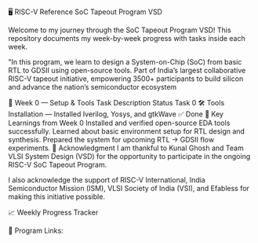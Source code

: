 🖥️ RISC-V Reference SoC Tapeout Program VSD
   

Welcome to my journey through the SoC Tapeout Program VSD!
This repository documents my week-by-week progress with tasks inside each week.

"In this program, we learn to design a System-on-Chip (SoC) from basic RTL to GDSII using open-source tools. Part of India’s largest collaborative RISC-V tapeout initiative, empowering 3500+ participants to build silicon and advance the nation’s semiconductor ecosystem

📅 Week 0 — Setup & Tools
Task	Description	Status
Task 0	🛠️ Tools Installation — Installed Iverilog, Yosys, and gtkWave	✅ Done
🌟 Key Learnings from Week 0
Installed and verified open-source EDA tools successfully.
Learned about basic environment setup for RTL design and synthesis.
Prepared the system for upcoming RTL → GDSII flow experiments.
🙏 Acknowledgment
I am thankful to Kunal Ghosh and Team VLSI System Design (VSD) for the opportunity to participate in the ongoing RISC-V SoC Tapeout Program.

I also acknowledge the support of RISC-V International, India Semiconductor Mission (ISM), VLSI Society of India (VSI), and Efabless for making this initiative possible.

📈 Weekly Progress Tracker
  

🔗 Program Links:
